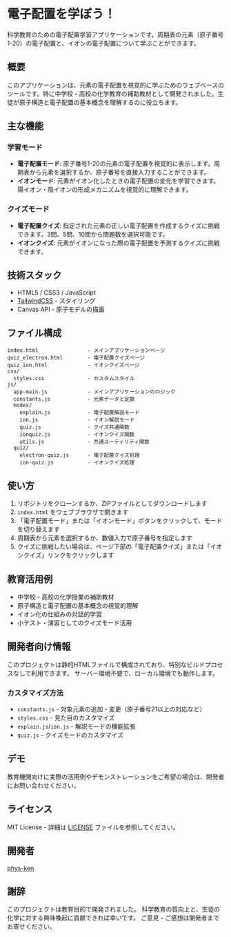 # 電子配置を学ぼう！

科学教育のための電子配置学習アプリケーションです。周期表の元素（原子番号1-20）の電子配置と、イオンの電子配置について学ぶことができます。

## 概要

このアプリケーションは、元素の電子配置を視覚的に学ぶためのウェブベースのツールです。特に中学校・高校の化学教育の補助教材として開発されました。生徒が原子構造と電子配置の基本概念を理解するのに役立ちます。

## 主な機能

### 学習モード
- **電子配置モード**: 原子番号1-20の元素の電子配置を視覚的に表示します。周期表から元素を選択するか、原子番号を直接入力することができます。
- **イオンモード**: 元素がイオン化したときの電子配置の変化を学習できます。陽イオン・陰イオンの形成メカニズムを視覚的に理解できます。

### クイズモード
- **電子配置クイズ**: 指定された元素の正しい電子配置を作成するクイズに挑戦できます。3問、5問、10問から問題数を選択可能です。
- **イオンクイズ**: 元素がイオンになった際の電子配置を予測するクイズに挑戦できます。

## 技術スタック

- HTML5 / CSS3 / JavaScript
- [TailwindCSS](https://tailwindcss.com/) - スタイリング
- Canvas API - 原子モデルの描画

## ファイル構成

```
index.html                - メインアプリケーションページ
quiz_electron.html        - 電子配置クイズページ
quiz_ion.html             - イオンクイズページ
css/
  styles.css              - カスタムスタイル
js/
  app-main.js             - メインアプリケーションのロジック
  constants.js            - 元素データと定数
  modes/
    explain.js            - 電子配置解説モード
    ion.js                - イオン解説モード
    quiz.js               - クイズ共通関数
    ionquiz.js            - イオンクイズ関数
    utils.js              - 共通ユーティリティ関数
  quiz/
    electron-quiz.js      - 電子配置クイズ処理
    ion-quiz.js           - イオンクイズ処理
```

## 使い方

1. リポジトリをクローンするか、ZIPファイルとしてダウンロードします
2. `index.html` をウェブブラウザで開きます
3. 「電子配置モード」または「イオンモード」ボタンをクリックして、モードを切り替えます
4. 周期表から元素を選択するか、数値入力で原子番号を指定します
5. クイズに挑戦したい場合は、ページ下部の「電子配置クイズ」または「イオンクイズ」リンクをクリックします

## 教育活用例

- 中学校・高校の化学授業の補助教材
- 原子構造と電子配置の基本概念の視覚的理解
- イオン化の仕組みの対話的学習
- 小テスト・演習としてのクイズモード活用

## 開発者向け情報

このプロジェクトは静的HTMLファイルで構成されており、特別なビルドプロセスなしで利用できます。
サーバー環境不要で、ローカル環境でも動作します。

### カスタマイズ方法
- `constants.js` - 対象元素の追加・変更（原子番号21以上の対応など）
- `styles.css` - 見た目のカスタマイズ
- `explain.js`/`ion.js` - 解説モードの機能拡張
- `quiz.js` - クイズモードのカスタマイズ

## デモ

教育機関向けに実際の活用例やデモンストレーションをご希望の場合は、開発者にお問い合わせください。

## ライセンス

MIT License - 詳細は [LICENSE](LICENSE) ファイルを参照してください。

## 開発者

[phys-ken](https://note.com/phys_ken)

## 謝辞

このプロジェクトは教育目的で開発されました。
科学教育の質向上と、生徒の化学に対する興味喚起に貢献できれば幸いです。
ご意見・ご感想は開発者までお寄せください。

